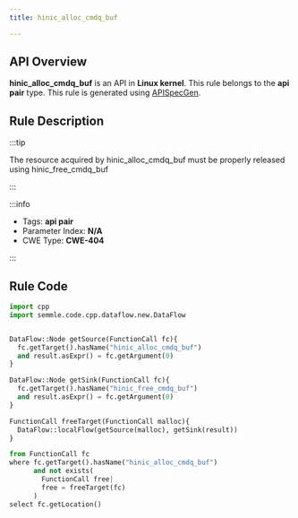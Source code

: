 ```yaml
---
title: hinic_alloc_cmdq_buf

---
```



## API Overview
**hinic_alloc_cmdq_buf** is an API in **Linux kernel**. This rule belongs to the **api pair** type. This rule is generated using [APISpecGen](../../tools/APISpecGen).
## Rule Description

:::tip

The resource acquired by hinic_alloc_cmdq_buf must be properly released using hinic_free_cmdq_buf

:::

:::info

- Tags: **api pair**
- Parameter Index: **N/A**
- CWE Type: **CWE-404**

:::

## Rule Code
```python
import cpp
import semmle.code.cpp.dataflow.new.DataFlow


DataFlow::Node getSource(FunctionCall fc){
  fc.getTarget().hasName("hinic_alloc_cmdq_buf")
  and result.asExpr() = fc.getArgument(0)
}

DataFlow::Node getSink(FunctionCall fc){
  fc.getTarget().hasName("hinic_free_cmdq_buf")
  and result.asExpr() = fc.getArgument(0)
}

FunctionCall freeTarget(FunctionCall malloc){
  DataFlow::localFlow(getSource(malloc), getSink(result))
}

from FunctionCall fc
where fc.getTarget().hasName("hinic_alloc_cmdq_buf")
      and not exists(
        FunctionCall free| 
        free = freeTarget(fc)
      )
select fc.getLocation()

    
```